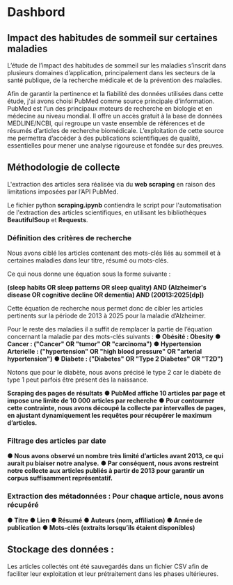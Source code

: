 # Dashbord
## Impact des habitudes de sommeil sur certaines maladies

L’étude de l’impact des habitudes de sommeil sur les maladies s’inscrit dans plusieurs
domaines d’application, principalement dans les secteurs de la santé publique, de la recherche
médicale et de la prévention des maladies.

Afin de garantir la pertinence et la fiabilité des données utilisées dans cette étude, j'ai
avons choisi PubMed comme source principale d’information. PubMed est l’un des principaux
moteurs de recherche en biologie et en médecine au niveau mondial. Il offre un accès gratuit à la
base de données MEDLINE/NCBI, qui regroupe un vaste ensemble de références et de résumés
d’articles de recherche biomédicale. L’exploitation de cette source me permettra d’accéder à des
publications scientifiques de qualité, essentielles pour mener une analyse rigoureuse et fondée sur
des preuves.

## Méthodologie de collecte

L'extraction des articles sera réalisée via du **web scraping** en raison des limitations
imposées par l’API PubMed. 

Le fichier python **scraping.ipynb** contiendra le script pour l'automatisation de l'extraction des articles scientifiques, en utilisant les bibliothèques **BeautifulSoup** et **Requests**. 

### Définition des critères de recherche
Nous avons ciblé les articles contenant des mots-clés liés au sommeil et à certaines maladies dans leur titre, résumé ou mots-clés. 

Ce qui nous donne une équation sous la forme suivante : 

**(sleep habits OR sleep patterns OR sleep quality) AND (Alzheimer's disease OR cognitive decline OR dementia) AND (20013:2025[dp])** 

Cette équation de recherche nous permet donc de cibler les articles pertinents sur la période
de 2013 à 2025 pour la maladie d’Alzheimer. 

Pour le reste des maladies il a suffit de remplacer la partie de l’équation concernant la
maladie par des mots-clés suivants :
**● Obésité : Obesity**
**● Cancer : ("Cancer" OR "tumor" OR "carcinoma")**
**● Hypertension Arterielle : ("hypertension" OR "high blood pressure" OR "arterial hypertension")**
**● Diabete : ("Diabetes" OR "Type 2 Diabetes" OR "T2D")** 

Notons que pour le diabète, nous avons précisé le type 2 car le diabète de type 1 peut parfois
être présent dès la naissance. 

**Scraping des pages de résultats**
**● PubMed affiche 10 articles par page et impose une limite de 10 000 articles par recherche**
**● Pour contourner cette contrainte, nous avons découpé la collecte par intervalles de pages, en ajustant dynamiquement les requêtes pour récupérer le maximum d’articles.** 

### Filtrage des articles par date 

**● Nous avons observé un nombre très limité d’articles avant 2013, ce qui aurait pu biaiser notre analyse.**
**● Par conséquent, nous avons restreint notre collecte aux articles publiés à partir de 2013 pour garantir un corpus suffisamment représentatif.** 

### Extraction des métadonnées : Pour chaque article, nous avons récupéré 

**● Titre**
**● Lien**
**● Résumé**
**● Auteurs (nom, affiliation)**
**● Année de publication**
**● Mots-clés (extraits lorsqu’ils étaient disponibles)**

## Stockage des données :  

Les articles collectés ont été sauvegardés dans un fichier CSV afin de faciliter leur exploitation et leur prétraitement dans les phases ultérieures.
